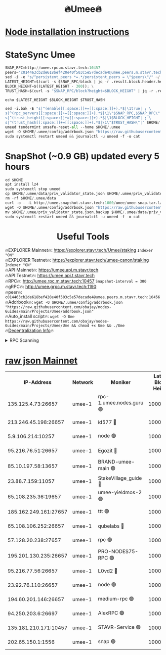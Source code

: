 <h1 align="center"> 🔥Umee🔥</h1>


[Node installation instructions](https://github.com/obajay/nodes-Guides/tree/main/Projects/Umee)
=
# StateSync Umee
```python
SNAP_RPC=http://umee.rpc.m.stavr.tech:10457
peers="c014463cb2de618bef420e40f503c5e57decade4@umee.peers.m.stavr.tech:10456"
sed -i -e "s/^persistent_peers *=.*/persistent_peers = \"$peers\"/" ~/.umee/config/config.toml
LATEST_HEIGHT=$(curl -s $SNAP_RPC/block | jq -r .result.block.header.height); \
BLOCK_HEIGHT=$((LATEST_HEIGHT - 300)); \
TRUST_HASH=$(curl -s "$SNAP_RPC/block?height=$BLOCK_HEIGHT" | jq -r .result.block_id.hash)

echo $LATEST_HEIGHT $BLOCK_HEIGHT $TRUST_HASH

sed -i.bak -E "s|^(enable[[:space:]]+=[[:space:]]+).*$|\1true| ; \
s|^(rpc_servers[[:space:]]+=[[:space:]]+).*$|\1\"$SNAP_RPC,$SNAP_RPC\"| ; \
s|^(trust_height[[:space:]]+=[[:space:]]+).*$|\1$BLOCK_HEIGHT| ; \
s|^(trust_hash[[:space:]]+=[[:space:]]+).*$|\1\"$TRUST_HASH\"|" $HOME/.umee/config/config.toml
umeed tendermint unsafe-reset-all --home $HOME/.umee
wget -O $HOME/.umee/config/addrbook.json "https://raw.githubusercontent.com/obajay/nodes-Guides/main/Projects/Umee/addrbook.json"
sudo systemctl restart umeed && journalctl -u umeed -f -o cat
```
# SnapShot (~0.9 GB) updated every 5 hours
```python
cd $HOME
apt install lz4
sudo systemctl stop umeed
cp $HOME/.umee/data/priv_validator_state.json $HOME/.umee/priv_validator_state.json.backup
rm -rf $HOME/.umee/data
curl -o - -L http://umee.snapshot.stavr.tech:1000/umee/umee-snap.tar.lz4 | lz4 -c -d - | tar -x -C $HOME/.umee --strip-components 2
wget -O $HOME/.umee/config/addrbook.json "https://raw.githubusercontent.com/obajay/nodes-Guides/main/Projects/Umee/addrbook.json"
mv $HOME/.umee/priv_validator_state.json.backup $HOME/.umee/data/priv_validator_state.json
sudo systemctl restart umeed && journalctl -u umeed -f -o cat
```
 <h1 align="center"> Useful Tools</h1>

🔥EXPLORER Mainnet🔥:      https://explorer.stavr.tech/Umee/staking             `Indexer "ON"` \
🔥EXPLORER Testnet🔥:        https://explorer.stavr.tech/umee-canon/staking      `Indexer "ON"` \
🔥API Mainnet🔥:                   https://umee.api.m.stavr.tech \
🔥API Testnet🔥:                     https://umee.api.t.stavr.tech \
🔥RPC🔥:                                   http://umee.rpc.m.stavr.tech:10457                     `Snapshot-interval = 300` \
🔥gRPC🔥:                              http://umee.grpc.m.stavr.tech:1190 \
🔥peer🔥:                     `c014463cb2de618bef420e40f503c5e57decade4@umee.peers.m.stavr.tech:10456` \
🔥Addrbook🔥:    ```wget -O $HOME/.umee/config/addrbook.json "https://raw.githubusercontent.com/obajay/nodes-Guides/main/Projects/Umee/addrbook.json"``` \
🔥Auto_install script🔥: ```wget -O Ume https://raw.githubusercontent.com/obajay/nodes-Guides/main/Projects/Umee/Ume && chmod +x Ume && ./Ume``` \
🔥[Decentralization Info](https://github.com/obajay/StateSync-snapshots/tree/main/Projects/Umee/Decentralization)🔥

<details>
<summary>RPC Scanning</summary>

<h2 align="center"> We scan nodes in real time every 4 hours. And we provide the final result of RPC endpoints.
We cannot influence the operation of these nodes in any way. </h2>


```python
If Voting Power is higher than 0 --> then the Node is a validator of the network and may be subject to attack and be a potential threat to the chain.
```
```python
We marked such validators with a red symbol
```

</details>

[raw json Mainnet](https://rpc-check.umeem.stavr.tech/umeem/rpc-umeem-result.json)
=



<table><tr><th>IP-Address</th><th>Network</th><th>Moniker</th><th>Latest Block Height</th><th>Earliest Block Height</th><th>Catching Up</th><th>Tx Index</th><th>Voting Power</th><th>Scan Time</th></tr><tr><td>135.125.4.73:26657</td><td>umee-1</td><td>rpc-1.umee.nodes.guru 🟢</td><td>10008823</td><td>5167386</td><td>False</td><td>on</td><td>0</td><td>2024-01-06T02:14:09.576823636UTC</td></tr><tr><td>213.246.45.198:26657</td><td>umee-1</td><td>id577 🔴</td><td>10008808</td><td>7100001</td><td>False</td><td>on</td><td>35105477</td><td>2024-01-06T02:12:43.037583122UTC</td></tr><tr><td>5.9.106.214:10257</td><td>umee-1</td><td>node 🟢</td><td>10008818</td><td>7942001</td><td>False</td><td>on</td><td>0</td><td>2024-01-06T02:13:41.806191838UTC</td></tr><tr><td>95.216.76.51:26657</td><td>umee-1</td><td>Egozit 🔴</td><td>10008823</td><td>8262001</td><td>False</td><td>off</td><td>38181607</td><td>2024-01-06T02:14:09.189359362UTC</td></tr><tr><td>85.10.197.58:13657</td><td>umee-1</td><td>BRAND-umee-main 🟢</td><td>10008811</td><td>8427832</td><td>False</td><td>on</td><td>0</td><td>2024-01-06T02:13:00.464918933UTC</td></tr><tr><td>23.88.7.159:11057</td><td>umee-1</td><td>StakeVillage_guide 🔴</td><td>10008817</td><td>9137726</td><td>False</td><td>on</td><td>1457827</td><td>2024-01-06T02:13:34.165139874UTC</td></tr><tr><td>65.108.235.36:19657</td><td>umee-1</td><td>umee-yieldmos-2 🟢</td><td>10008799</td><td>9575548</td><td>False</td><td>on</td><td>0</td><td>2024-01-06T02:11:51.298379494UTC</td></tr><tr><td>185.162.249.161:27657</td><td>umee-1</td><td>ttt 🟢</td><td>10008816</td><td>9733423</td><td>False</td><td>on</td><td>0</td><td>2024-01-06T02:13:29.770410192UTC</td></tr><tr><td>65.108.106.252:26657</td><td>umee-1</td><td>qubelabs 🔴</td><td>10008811</td><td>9761001</td><td>False</td><td>on</td><td>36661045</td><td>2024-01-06T02:13:00.788614656UTC</td></tr><tr><td>57.128.20.238:27657</td><td>umee-1</td><td>rpc 🟢</td><td>10008820</td><td>9880933</td><td>False</td><td>on</td><td>0</td><td>2024-01-06T02:13:50.344348846UTC</td></tr><tr><td>195.201.130.235:26657</td><td>umee-1</td><td>PRO-NODES75-RPC 🟢</td><td>10008818</td><td>9908818</td><td>False</td><td>on</td><td>0</td><td>2024-01-06T02:13:38.559048677UTC</td></tr><tr><td>95.216.77.56:26657</td><td>umee-1</td><td>L0vd2 🔴</td><td>10008826</td><td>9908826</td><td>False</td><td>off</td><td>37313971</td><td>2024-01-06T02:14:26.963551328UTC</td></tr><tr><td>23.92.76.110:26657</td><td>umee-1</td><td>node 🟢</td><td>10008829</td><td>9953901</td><td>False</td><td>on</td><td>0</td><td>2024-01-06T02:14:48.379873066UTC</td></tr><tr><td>194.60.201.146:26657</td><td>umee-1</td><td>medium-rpc 🟢</td><td>10008810</td><td>9984137</td><td>False</td><td>on</td><td>0</td><td>2024-01-06T02:12:53.704783601UTC</td></tr><tr><td>94.250.203.6:26697</td><td>umee-1</td><td>AlexRPC 🟢</td><td>10008810</td><td>9998001</td><td>False</td><td>on</td><td>0</td><td>2024-01-06T02:12:54.113623058UTC</td></tr><tr><td>135.181.210.171:10457</td><td>umee-1</td><td>STAVR-Service 🟢</td><td>10008824</td><td>10005001</td><td>False</td><td>on</td><td>0</td><td>2024-01-06T02:14:16.298122938UTC</td></tr><tr><td>202.65.150.1:1556</td><td>umee-1</td><td>snap 🟢</td><td>10008818</td><td>10007443</td><td>False</td><td>on</td><td>0</td><td>2024-01-06T02:13:39.413433770UTC</td></tr></table>
